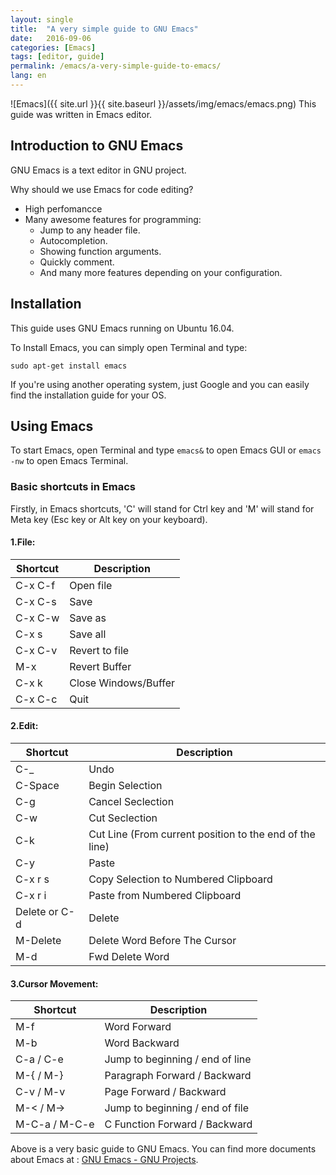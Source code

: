 ```yaml
---
layout: single
title:  "A very simple guide to GNU Emacs"
date:   2016-09-06
categories: [Emacs]
tags: [editor, guide]
permalink: /emacs/a-very-simple-guide-to-emacs/
lang: en
---
```


![Emacs]({{ site.url }}{{ site.baseurl }}/assets/img/emacs/emacs.png)
This guide was written in Emacs editor.

## Introduction to GNU Emacs
GNU Emacs is a text editor in GNU project.

Why should we use Emacs for code editing?
* High perfomancce
* Many awesome features for programming:
   * Jump to any header file.
   * Autocompletion.
   * Showing function arguments.
   * Quickly comment.
   * And many more features depending on your configuration.

## Installation
This guide uses GNU Emacs running on Ubuntu 16.04.

To Install Emacs, you can simply open Terminal and type:
~~~~
sudo apt-get install emacs
~~~~

If you're using another operating system, just Google and you can easily find the installation guide for your OS.

## Using Emacs

To start Emacs, open Terminal and type `emacs&` to open Emacs GUI or `emacs -nw` to open Emacs Terminal.

### Basic shortcuts in Emacs
Firstly, in Emacs shortcuts, 'C' will stand for Ctrl key and 'M' will stand for Meta key (Esc key or Alt key on your keyboard).

#### 1.File:

| Shortcut | Description |
| --- | --- |
| C-x C-f | Open file |
| C-x C-s | Save |
| C-x C-w | Save as |
| C-x s   | Save all |
| C-x C-v | Revert to file |
| M-x     | Revert Buffer |
| C-x k   | Close Windows/Buffer |
| C-x C-c | Quit |

#### 2.Edit:

| Shortcut | Description |
| --- | --- |
| C-_     | Undo |
| C-Space | Begin Selection |
| C-g     | Cancel Seclection |
| C-w     | Cut Seclection |
| C-k     | Cut Line (From current position to the end of the line) |
| C-y     | Paste |
| C-x r s <number> | Copy Selection to Numbered Clipboard |
| C-x r i <number> | Paste from Numbered Clipboard |
| Delete or C-d  | Delete |
| M-Delete | Delete Word Before The Cursor |
| M-d      | Fwd Delete Word |

#### 3.Cursor Movement:

| Shortcut | Description |
| --- | --- |
| M-f | Word Forward |
| M-b | Word Backward|
| C-a / C-e | Jump to beginning / end of line |
| M-{ /  M-} | Paragraph Forward / Backward |
| C-v /  M-v | Page Forward / Backward |
| M-< /  M-> | Jump to beginning / end of file |
| M-C-a / M-C-e | C Function Forward / Backward |

Above is a very basic guide to GNU Emacs. You can find more documents about Emacs at : [GNU Emacs - GNU Projects](https://www.gnu.org/software/emacs/).
